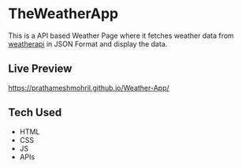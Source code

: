 # TheWeatherApp
This is a API based Weather Page where it fetches weather data from [weatherapi](https://www.weatherapi.com/) in JSON Format and display the data.
## Live Preview 
https://prathameshmohril.github.io/Weather-App/
## Tech Used 
- HTML
- CSS
- JS
- APIs 

